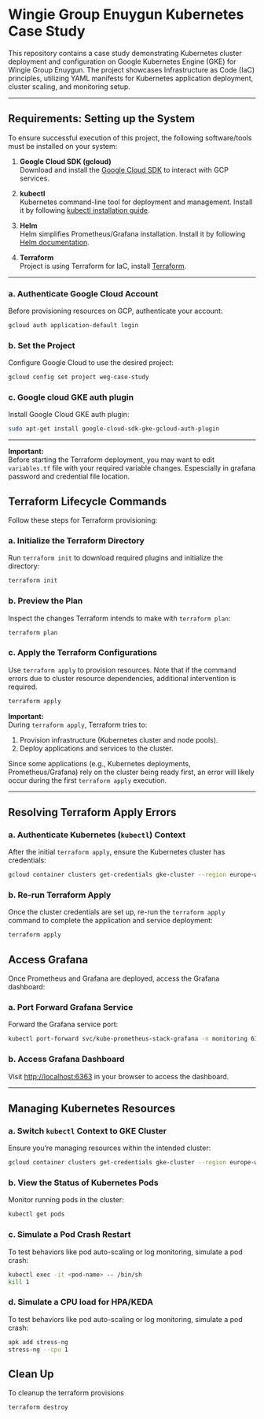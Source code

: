 # Wingie Group Enuygun Kubernetes Case Study

This repository contains a case study demonstrating Kubernetes cluster deployment and configuration on Google Kubernetes Engine (GKE) for Wingie Group Enuygun. The project showcases Infrastructure as Code (IaC) principles, utilizing YAML manifests for Kubernetes application deployment, cluster scaling, and monitoring setup.

---

## Requirements: Setting up the System

To ensure successful execution of this project, the following software/tools must be installed on your system:

1. **Google Cloud SDK (gcloud)**  
   Download and install the [Google Cloud SDK](https://cloud.google.com/sdk/docs/install) to interact with GCP services.
   
2. **kubectl**  
   Kubernetes command-line tool for deployment and management. Install it by following [kubectl installation guide](https://kubernetes.io/docs/tasks/tools/install-kubectl/).
   
3. **Helm**  
   Helm simplifies Prometheus/Grafana installation. Install it by following [Helm documentation](https://helm.sh/docs/intro/install/).

4. **Terraform**  
   Project is using Terraform for IaC, install [Terraform](https://developer.hashicorp.com/terraform/downloads).

---

### a. Authenticate Google Cloud Account  
Before provisioning resources on GCP, authenticate your account:  
```bash
gcloud auth application-default login
```  

### b. Set the Project  
Configure Google Cloud to use the desired project:  
```bash
gcloud config set project weg-case-study
```

### c. Google cloud GKE auth plugin  
Install Google Cloud GKE auth plugin:  
```bash
sudo apt-get install google-cloud-sdk-gke-gcloud-auth-plugin
```

---
**Important:**  
Before starting the Terraform deployment, you may want to edit `variables.tf` file with your required variable changes. Espescially in grafana password and credential file location.


## Terraform Lifecycle Commands  

Follow these steps for Terraform provisioning:

### a. Initialize the Terraform Directory  
Run `terraform init` to download required plugins and initialize the directory:  
```bash
terraform init
```

### b. Preview the Plan  
Inspect the changes Terraform intends to make with `terraform plan`:  
```bash
terraform plan
```

### c. Apply the Terraform Configurations  
Use `terraform apply` to provision resources. Note that if the command errors due to cluster resource dependencies, additional intervention is required.  
```bash
terraform apply
```

**Important:**  
During `terraform apply`, Terraform tries to:
1. Provision infrastructure (Kubernetes cluster and node pools).
2. Deploy applications and services to the cluster.

Since some applications (e.g., Kubernetes deployments, Prometheus/Grafana) rely on the cluster being ready first, an error will likely occur during the first `terraform apply` execution.

---

## Resolving Terraform Apply Errors  

### a. Authenticate Kubernetes (`kubectl`) Context  
After the initial `terraform apply`, ensure the Kubernetes cluster has credentials:  
```bash
gcloud container clusters get-credentials gke-cluster --region europe-west1 --project weg-case-study
```

### b. Re-run Terraform Apply  
Once the cluster credentials are set up, re-run the `terraform apply` command to complete the application and service deployment:  
```bash
terraform apply
```

## Access Grafana  

Once Prometheus and Grafana are deployed, access the Grafana dashboard:  

### a. Port Forward Grafana Service  
Forward the Grafana service port:  
```bash
kubectl port-forward svc/kube-prometheus-stack-grafana -n monitoring 6363:80
```

### b. Access Grafana Dashboard  
Visit [http://localhost:6363](http://localhost:6363) in your browser to access the dashboard.

---

## Managing Kubernetes Resources  

### a. Switch `kubectl` Context to GKE Cluster  
Ensure you’re managing resources within the intended cluster:  
```bash
gcloud container clusters get-credentials gke-cluster --region europe-west1 --project weg-case-study
```

### b. View the Status of Kubernetes Pods  
Monitor running pods in the cluster:  
```bash
kubectl get pods
```

### c. Simulate a Pod Crash Restart  
To test behaviors like pod auto-scaling or log monitoring, simulate a pod crash:  
```bash
kubectl exec -it <pod-name> -- /bin/sh
kill 1
```

### d. Simulate a CPU load for HPA/KEDA
To test behaviors like pod auto-scaling or log monitoring, simulate a pod crash:  
```bash
apk add stress-ng
stress-ng --cpu 1
```


## Clean Up
To cleanup the terraform provisions
```bash
terraform destroy
```